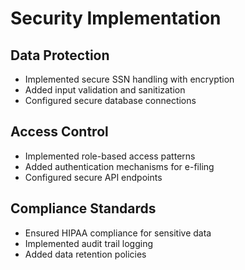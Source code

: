 # Security Implementation

## Data Protection
- Implemented secure SSN handling with encryption
- Added input validation and sanitization
- Configured secure database connections

## Access Control
- Implemented role-based access patterns
- Added authentication mechanisms for e-filing
- Configured secure API endpoints

## Compliance Standards
- Ensured HIPAA compliance for sensitive data
- Implemented audit trail logging
- Added data retention policies